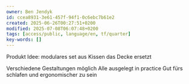 ```yaml
---
owner: Ben Jendyk
id: ccea8931-3e61-457f-94f1-0c6ebc7b61e2
created: 2025-06-26T00:27:51+0200
modified: 2025-07-08T06:07:48+0200
tags: [access/public, language/en, tf/quarter]
key-words: []
---
```


Produkt Idee: modulares set aus Kissen das Decke ersetzt

Verschiedene Gestaltungen möglich
Alle ausgelegt in practice Gut fürs schlafen und ergonomischer zu sein